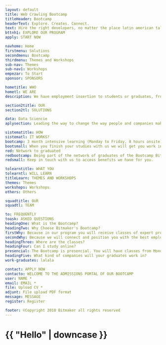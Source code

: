 ```yaml
---
layout: default
title: Web Crawling Bootcamp
titleHeader: Bootcamp
headerText: Explore. Creates. Connect.
text: Hire the right developers, no matter the place latin american talent for the world.
bttnh1: EXPLORE OUR PROGRAM
apply: START NOW

navhome: Home
firstmenu: Solutions
secondmenu: Bootcamp
thirdmenu: Themes and Workshops
sub-nav: Themes
sub-nav1: Workshops
empezar: To Start
sponsor: SPONSORS

hometitle: WHO 
hometl: WE ARE
description: We have employment insertion to students or graduates, from the computer science career, and continue their studies with us; them by putting in our work network. <b>Allowing triple your income</b>, transform their lives and develop in Data science with a 3-month intensive learning.

section2title: OUR
section2tl: SOLUTIONS

data: Data Sciencie
aplysection: Leading the way to change the way people and companies make decisions. It creates an environment that cultivates the curiosity that data narrators share.

sistematitle: HOW
sistematl: IT WORKS?
bootcamp: 3 month intensive learning (Monday to Friday, 8 hours onsite).
bootsmall: When you finish your studies with us we will get you work in the TEC industry.
red: Network to graduated
redbootcamp: Being part of the network of graduates of the Bootcamp Bitmaker you will be able to obtain the benefits, workshops, trainings, events, projects, belonging to the work network of Bitmaker.
redsmall: Keep in touch with us to access benefits we have for you.

tolearntitle: WHAT YOU
tolearntl: WILL LEARN
titleLearn: THEMES AND WORKSHOPS
themes: Themes
workshops: Workshops
others: Others

squadtitle: OUR 
squadtl: TEAM

to: FREQUENTLY 
toask: ASKED QUESTIONS
headingOne: What is the Bootcamp?
headingTwo: Why Choose Bitmaker's Bootcamp?
firstWhy: Because in our program you will receive classes of expert professors, benefits of graduates and support of instructors during the process.
secondWhy: Because we will connect and position you with the best employers.
headingThree: Where are the classes?
headingFour: Can I study online?
presencial: The Bootcamp is presencial. You will have classes from Monday to Friday, for 8 hours a day for 3 months, with obligatory assistance.
headingFive: What kind of companies will your graduates work in?
work-graduates: lalala

contact: APPLY NOW
contacto: WELCOME TO THE ADMISSIONS PORTAL OF OUR BOOTCAMP
user: NAME *
email: EMAIL *
file: Upload CV *
adjunt: File upload PDF format
message: MESSAGE
register: Register

footer: ©Copyright 2018 Bitmaker all rights reserved
---
```

<h1>{{ "Hello" | downcase }}</h1>
